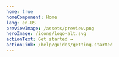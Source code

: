 ```yaml
---
home: true
homeComponent: Home
lang: en-US
previewImage: /assets/preview.png
heroImage: /icons/logo-alt.svg
actionText: Get started →
actionLink: /help/guides/getting-started
---
```

